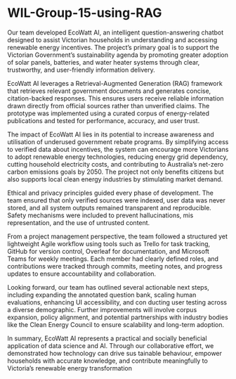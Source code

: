 # WIL-Group-15-using-RAG

 Our team developed EcoWatt AI, an intelligent question-answering chatbot designed to assist
 Victorian households in understanding and accessing renewable energy incentives. The project’s
 primary goal is to support the Victorian Government’s sustainability agenda by promoting
 greater adoption of solar panels, batteries, and water heater systems through clear, trustworthy,
 and user-friendly information delivery.
 
 EcoWatt AI leverages a Retrieval-Augmented Generation (RAG) framework that retrieves
 relevant government documents and generates concise, citation-backed responses. This ensures
 users receive reliable information drawn directly from official sources rather than unverified
 claims. The prototype was implemented using a curated corpus of energy-related publications
 and tested for performance, accuracy, and user trust.
 
 The impact of EcoWatt AI lies in its potential to increase awareness and utilisation of
 underused government rebate programs. By simplifying access to verified data about incentives,
 the system can encourage more Victorians to adopt renewable energy technologies, reducing
 energy grid dependency, cutting household electricity costs, and contributing to Australia’s net-zero
 carbon emissions goals by 2050. The project not only benefits citizens but also supports local clean
 energy industries by stimulating market demand.
 
 Ethical and privacy principles guided every phase of development. The team ensured that
 only verified sources were indexed, user data was never stored, and all system outputs remained
 transparent and reproducible. Safety mechanisms were included to prevent hallucinations, mis
representation, and the use of untrusted content.

From a project management perspective, the team followed a structured yet lightweight Agile
 workflow using tools such as Trello for task tracking, GitHub for version control, Overleaf for
 documentation, and Microsoft Teams for weekly meetings. Each member had clearly defined
 roles, and contributions were tracked through commits, meeting notes, and progress updates to
 ensure accountability and collaboration.
 
 Looking forward, our team has outlined several actionable next steps, including expanding
 the annotated question bank, scaling human evaluations, enhancing UI accessibility, and con
ducting user testing across a diverse demographic. Further improvements will involve corpus
 expansion, policy alignment, and potential partnerships with industry bodies like the Clean
 Energy Council to ensure scalability and long-term adoption.
 
 In summary, EcoWatt AI represents a practical and socially beneficial application of data
 science and AI. Through our collaborative effort, we demonstrated how technology can drive sus
tainable behaviour, empower households with accurate knowledge, and contribute meaningfully
 to Victoria’s renewable energy transformation
